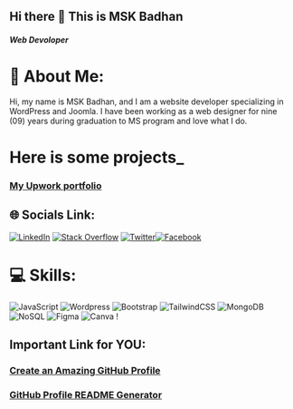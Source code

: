 ## Hi there 👋 This is MSK Badhan
##### Web Devoloper

# 💫 About Me:
Hi, my name is MSK Badhan, and I am a website developer specializing in WordPress and Joomla. I have been working as a web designer for nine (09) years during graduation to MS program and love what I do.
# Here is some projects_
### [My Upwork portfolio](https://www.upwork.com/freelancers/~01756b26d870d07e99)



## 🌐 Socials Link:
[![LinkedIn](https://img.shields.io/badge/LinkedIn-%230077B5.svg?logo=linkedin&logoColor=white)](https://bd.linkedin.com/in/mskbadhan) [![Stack Overflow](https://img.shields.io/badge/-Stackoverflow-FE7A16?logo=stack-overflow&logoColor=white)](https://stackoverflow.com/) [![Twitter](https://img.shields.io/badge/Twitter-%231DA1F2.svg?logo=Twitter&logoColor=white)](https://twitter.com/https://twitter.com/Msk_badhan)[![Facebook](https://img.shields.io/badge/Facebook-%231877F2.svg?logo=Facebook&logoColor=white)](https://www.facebook.com/b4badhan/)

# 💻 Skills:
![JavaScript](https://img.shields.io/badge/javascript-%23323330.svg?style=flat-square&logo=javascript&logoColor=%23F7DF1E) ![Wordpress]([https://upload.wikimedia.org/wikipedia/commons/thumb/9/98/WordPress_blue_logo.svg/512px-WordPress_blue_logo.svg.png](https://img.shields.io/badge/Wordpress-21759B?style=for-the-badge&logo=wordpress&logoColor=white))  ![Bootstrap](https://img.shields.io/badge/bootstrap-%23563D7C.svg?style=flat-square&logo=bootstrap&logoColor=white) ![TailwindCSS](https://img.shields.io/badge/tailwindcss-%2338B2AC.svg?style=flat-square&logo=tailwind-css&logoColor=white) ![MongoDB](https://img.shields.io/badge/MongoDB-%234ea94b.svg?style=flat-square&logo=mongodb&logoColor=white) ![NoSQL](https://img.shields.io/badge/nosql-%2300f.svg?style=flat-square&logo=mysql&logoColor=white) ![Figma](https://img.shields.io/badge/figma-%23F24E1E.svg?style=flat-square&logo=figma&logoColor=white) ![Canva](https://img.shields.io/badge/Canva-%2300C4CC.svg?style=flat-square&logo=Canva&logoColor=white) !

## Important Link for YOU:
### [Create an Amazing GitHub Profile](https://www.youtube.com/watch?v=5MJq-1lprlU)
### [GitHub Profile README Generator](https://arturssmirnovs.github.io/github-profile-readme-generator/)
